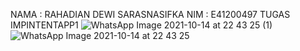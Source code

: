 NAMA : RAHADIAN DEWI SARASNASIFKA
NIM : E41200497
TUGAS IMPINTENTAPP1
![WhatsApp Image 2021-10-14 at 22 43 25 (1)](https://user-images.githubusercontent.com/80312784/137353938-3d6a0b78-1885-48f8-b262-4c045fd54a96.jpeg)
![WhatsApp Image 2021-10-14 at 22 43 25](https://user-images.githubusercontent.com/80312784/137353955-78b500e5-f06b-41f2-a293-ab7ce0085d04.jpeg)

